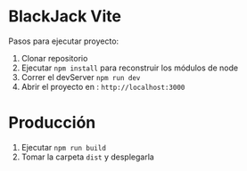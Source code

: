# BlackJack Vite

Pasos para ejecutar proyecto:

1. Clonar repositorio
2. Ejecutar ```npm install``` para reconstruir los módulos de node
3. Correr el devServer ```npm run dev```
4. Abrir el proyecto en : ```http://localhost:3000```

# Producción

1. Ejecutar ```npm run build```
2. Tomar la carpeta ```dist``` y desplegarla
